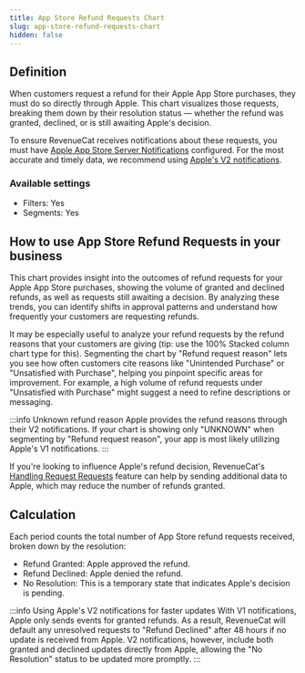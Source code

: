 ```yaml
---
title: App Store Refund Requests Chart
slug: app-store-refund-requests-chart
hidden: false
---
```


## Definition
When customers request a refund for their Apple App Store purchases, they must do so directly through Apple. This chart visualizes those requests, breaking them down by their resolution status &mdash; whether the refund was granted, declined, or is still awaiting Apple's decision.

To ensure RevenueCat receives notifications about these requests, you must have [Apple App Store Server Notifications](/platform-resources/server-notifications/apple-server-notifications) configured. For the most accurate and timely data, we recommend using [Apple's V2 notifications](/platform-resources/server-notifications/apple-server-notifications#considerations).

### Available settings

- Filters: Yes
- Segments: Yes

## How to use App Store Refund Requests in your business

This chart provides insight into the outcomes of refund requests for your Apple App Store purchases, showing the volume of granted and declined refunds, as well as requests still awaiting a decision. By analyzing these trends, you can identify shifts in approval patterns and understand how frequently your customers are requesting refunds.

It may be especially useful to analyze your refund requests by the refund reasons that your customers are giving (tip: use the 100% Stacked column chart type for this). Segmenting the chart by "Refund request reason" lets you see how often customers cite reasons like "Unintended Purchase" or "Unsatisfied with Purchase", helping you pinpoint specific areas for improvement. For example, a high volume of refund requests under "Unsatisfied with Purchase" might suggest a need to refine descriptions or messaging.

:::info Unknown refund reason
Apple provides the refund reasons through their V2 notifications. If your chart is showing only "UNKNOWN" when segmenting by "Refund request reason", your app is most likely utilizing Apple's V1 notifications.
:::

If you're looking to influence Apple's refund decision, RevenueCat's [Handling Request Requests](/platform-resources/apple-platform-resources/handling-refund-requests) feature can help by sending additional data to Apple, which may reduce the number of refunds granted.

## Calculation

Each period counts the total number of App Store refund requests received, broken down by the resolution:
- Refund Granted: Apple approved the refund.
- Refund Declined: Apple denied the refund.
- No Resolution: This is a temporary state that indicates Apple's decision is pending.

:::info Using Apple's V2 notifications for faster updates
With V1 notifications, Apple only sends events for granted refunds. As a result, RevenueCat will default any unresolved requests to "Refund Declined" after 48 hours if no update is received from Apple. V2 notifications, however, include both granted and declined updates directly from Apple, allowing the "No Resolution" status to be updated more promptly.
:::